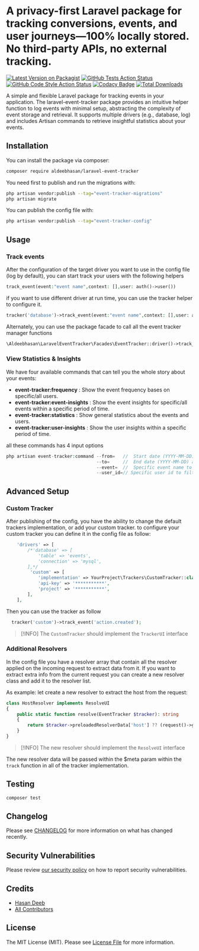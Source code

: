 # A privacy-first Laravel package for tracking conversions, events, and user journeys—100% locally stored. No third-party APIs, no external tracking.

[![Latest Version on Packagist](https://img.shields.io/packagist/v/aldeebhasan/laravel-event-tracker.svg?style=flat-square)](https://packagist.org/packages/aldeebhasan/laravel-event-tracker)
[![GitHub Tests Action Status](https://img.shields.io/github/actions/workflow/status/aldeebhasan/laravel-event-tracker/run-tests.yml?branch=master&label=tests&style=flat-square)](https://github.com/aldeebhasan/laravel-event-tracker/actions?query=workflow%3Arun-tests+branch%3Amaster)
[![GitHub Code Style Action Status](https://img.shields.io/github/actions/workflow/status/aldeebhasan/laravel-event-tracker/fix-php-code-style-issues.yml?branch=master&label=code%20style&style=flat-square)](https://github.com/aldeebhasan/laravel-event-tracker/actions?query=workflow%3A"Fix+PHP+code+style+issues"+branch%3Amaster)
[![Codacy Badge](https://app.codacy.com/project/badge/Grade/04af7fd269044247b9d5330e0b7e56a2)](https://app.codacy.com/gh/aldeebhasan/laravel-event-tracker/dashboard?utm_source=gh&utm_medium=referral&utm_content=&utm_campaign=Badge_grade)
[![Total Downloads](https://img.shields.io/packagist/dt/aldeebhasan/laravel-event-tracker.svg?style=flat-square)](https://packagist.org/packages/aldeebhasan/laravel-event-tracker)

A simple and flexible Laravel package for tracking events in your application. The laravel-event-tracker package provides an intuitive helper function to log events with minimal setup, abstracting the
complexity of event storage and retrieval. It supports multiple drivers (e.g., database, log) and includes Artisan commands to retrieve insightful statistics about your events.

## Installation

You can install the package via composer:

```bash
composer require aldeebhasan/laravel-event-tracker
```

You need first to publish and run the migrations with:

```bash
php artisan vendor:publish --tag="event-tracker-migrations"
php artisan migrate
```

You can publish the config file with:

```bash
php artisan vendor:publish --tag="event-tracker-config"
```

## Usage

### Track events

After the configuration of the target driver you want to use in the config file (log by default),
you can start track your users with the following helpers

```php
track_event(event:"event name",context: [],user: auth()->user())
```

if you want to use different driver at run time, you can use the tracker helper to configure it.

```php
tracker('database')->track_event(event:"event name",context: [],user: auth()->user())
```

Alternately, you can use the package facade to call all the event tracker manager functions

```php
\Aldeebhasan\LaravelEventTracker\Facades\EventTracker::driver()->track_event("event name");
```
### View Statistics & Insights

We have four available commands that can tell you the whole story about your events:
- <b>event-tracker:frequency</b> : Show the event frequency bases on specific/all users.
- <b>event-tracker:event-insights</b> : Show the event insights for specific/all events within a specific period of time.
- <b>event-tracker:statistics</b> : Show general statistics about the events and users.
- <b>event-tracker:user-insights</b> : Show the user insights within a specific period of time.

all these commands has 4 input options
```php
php artisan event-tracker:command --from=   //  Start date (YYYY-MM-DD) and by default is yesterday
                                  --to=     //  End date (YYYY-MM-DD) and by default is today
                                  --event=  //  Specific event name to filter on
                                  --user_id=// Specific user id to filter on     
```

## Advanced Setup

### Custom Tracker
After publishing of the config, you have the ability to change the default trackers implementation, or add your custom tracker.
to configure your custom tracker you can define it in the config file as follow:
```php
    'drivers' => [
        /*'database' => [
            'table' => 'events',
            'connection' => 'mysql',
        ],*/
         'custom' => [
            'implementation' => YourProject\Trackers\CustomTracker::class,
            'api-key' => '***********',
            'project' => '***********',
        ],
    ],
```
Then you can use the tracker as follow 
```php
  tracker('custom')->track_event('action.created');
```
> [!INFO]
> The `CustomTracker` should implement the `TrackerUI` interface

### Additional Resolvers

In the config file you have a resolver array that contain all the resolver applied on the incoming request to extract data from it.
If you want to extract extra info from the current request you can create a new resolver class and add it to the resolver list.

As example:
let create a new resolver to extract the host from the request:
```php
class HostResolver implements ResolveUI
{
    public static function resolve(EventTracker $tracker): string
    {
        return $tracker->preloadedResolverData['host'] ?? (request()->getHost() ?? '');
    }
}
```

> [!INFO]
> The new resolver should implement the `ResolveUI` interface

The new resolver data will be passed within the $meta param within the `track` function in all of the tracker implementation. 

## Testing

```bash
composer test
```

## Changelog

Please see [CHANGELOG](CHANGELOG.md) for more information on what has changed recently.

## Security Vulnerabilities

Please review [our security policy](../../security/policy) on how to report security vulnerabilities.

## Credits

- [Hasan Deeb](https://github.com/aldeebhasan)
- [All Contributors](../../contributors)

## License

The MIT License (MIT). Please see [License File](LICENSE.md) for more information.

